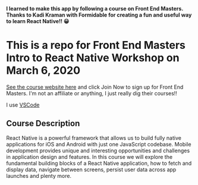 **I learned to make this app by following a course on Front End Masters. Thanks to Kadi Kraman with Formidable for creating a fun and useful way to learn React Native!! 😀**

# This is a repo for Front End Masters Intro to React Native Workshop on March 6, 2020

[See the course website here][v5] and click Join Now to sign up for Front End Masters. I'm not an affiliate or anything, I just really dig their courses!!

I use [VSCode][vscode]

## Course Description

React Native is a powerful framework that allows us to build fully native applications for iOS and Android with just one JavaScript codebase. Mobile development provides unique and interesting opportunities and challenges in application design and features. In this course we will explore the fundamental building blocks of a React Native application, how to fetch and display data, navigate between screens, persist user data across app launches and plenty more.

[v5]: https://frontendmasters.com/workshops/react-native-v2/
[vscode]: https://code.visualstudio.com/
